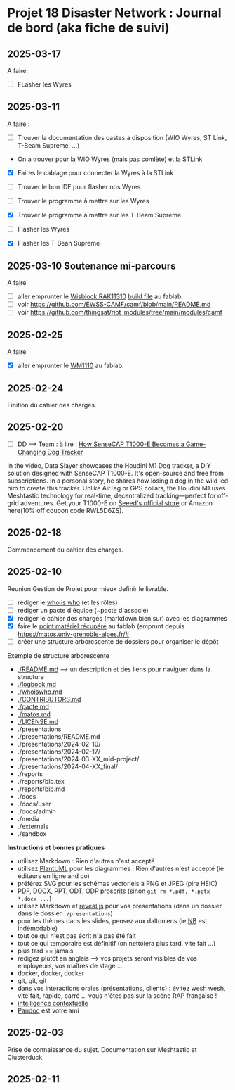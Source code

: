 # Projet 18 Disaster Network : Journal de bord (aka fiche de suivi)

## 2025-03-17
A faire: 
* [ ] FLasher les Wyres

## 2025-03-11
A faire : 

* [ ] Trouver la documentation des castes à disposition (WIO Wyres, ST Link, T-Beam Supreme, ...)
 - On a trouver pour la WIO Wyres (mais pas comlète) et la STLink 
* [x] Faires le cablage pour connecter la Wyres à la STLink 
* [ ] Trouver le bon IDE pour flasher nos Wyres
* [ ] Trouver le programme à mettre sur les Wyres
* [x] Trouver le programme à mettre sur les T-Beam Supreme
* [ ] Flasher les Wyres
* [x] Flasher les T-Bean Supreme



## 2025-03-10 Soutenance mi-parcours

A faire

* [ ] aller emprunter le [Wisblock RAK11310](https://store.rakwireless.com/products/rak11310-wisblock-lpwan-module) [build file](https://github.com/meshtastic/firmware/blob/master/boards/wiscore_rak11300.json) au fablab.
* [ ] voir https://github.com/EWSS-CAMF/camf/blob/main/README.md
* [ ] voir https://github.com/thingsat/riot_modules/tree/main/modules/camf

## 2025-02-25

A faire

* [x] aller emprunter le [WM1110](https://meshtastic.org/docs/hardware/devices/seeed-studio/wm1110/) au fablab.

## 2025-02-24

Finition du cahier des charges.

## 2025-02-20

* [ ] DD --> Team : à lire : [How SenseCAP T1000-E Becomes a Game-Changing Dog Tracker](https://www.etsy.com/fr/listing/1867271135/houdini-m1-traceur-de-chien-open-source?etsrc=sdt)
 
In the video, Data Slayer showcases the Houdini M1 Dog tracker, a DIY solution designed with SenseCAP T1000-E. It's open-source and free from subscriptions. In a personal story, he shares how losing a dog in the wild led him to create this tracker. Unlike AirTag or GPS collars, the Houdini M1 uses Meshtastic technology for real-time, decentralized tracking—perfect for off-grid adventures. Get your T1000-E on [Seeed's official store](https://www.seeedstudio.com/SenseCAP-Card-Tracker-T1000-E-for-Meshtastic-p-5913.html) or Amazon here(10% off coupon code RWL5D6ZS).


## 2025-02-18

Commencement du cahier des charges.

## 2025-02-10

Reunion Gestion de Projet pour mieux definir le livrable. 

* [ ] rédiger le [who is who](./whoiswho.md) (et les rôles)
* [ ] rédiger un pacte d'équipe (~pacte d'associé)
* [x] rédiger le cahier des charges (markdown bien sur) avec les diagrammes
* [x] faire le [point matériel récupéré](./matos.md) au fablab (emprunt depuis https://matos.univ-grenoble-alpes.fr/#
* [ ] créer une structure arborescente de dossiers pour organiser le dépôt

Exemple de structure arborescente
* [./README.md](./README.md) --> un description et des liens pour naviguer dans la structure
* [./logbook.md](./logbook.md)
* [./whoiswho.md](./whoiswho.md)
* [./CONTRIBUTORS.md](./CONTRIBUTORS.md)
* [./pacte.md](./pacte.md)
* [./matos.md](./matos.md)
* [./LICENSE.md](./LICENSE.md)
* ./presentations
* ./presentations/README.md
* ./presentations/2024-02-10/
* ./presentations/2024-02-17/
* ./presentations/2024-03-XX_mid-project/
* ./presentations/2024-04-XX_final/
* ./reports
* ./reports/bib.tex
* ./reports/bib.md
* ./docs
* ./docs/user
* ./docs/admin
* ./media
* ./externals
* ./sandbox

**Instructions et bonnes pratiques**

* utilisez Markdown :  Rien d'autres n'est accepté
* utilisez [PlantUML](https://github.com/donsez/bd/tree/main/plantuml#readme) pour les diagrammes :  Rien d'autres n'est accepté (ie éditeurs en ligne and co)
* préférez SVG pour les schémas vectoriels à PNG et JPEG (pire HEIC)
* PDF, DOCX, PPT, ODT, ODP proscrits (sinon `git rm *.pdf, *.pptx *.docx ...`)
* utilisez Markdown et [reveal.js](https://github.com/webpro/reveal-md) pour vos présentations (dans un dossier dans le dossier `./presentations`)
* pour les thèmes dans les slides, pensez aux daltoniens (le [NB](https://fr.wikipedia.org/wiki/Bienvenue_%C3%A0_Gattaca) est indémodable)
* tout ce qui n'est pas écrit n'a pas été fait
* tout ce qui temporaire est définitif (on nettoiera plus tard, vite fait ...)
* plus tard == jamais
* redigez plutôt en anglais --> vos projets seront visibles de vos employeurs, vos maîtres de stage ...
* docker, docker, docker
* git, git, git
* dans vos interactions orales (présentations, clients) : évitez wesh wesh, vite fait, rapide, carré ... vous n'êtes pas sur la scène RAP française !
* [intelligence contextuelle](https://www.wikiberal.org/wiki/Intelligence_contextuelle)
* [Pandoc](https://pandoc.org/) est votre ami

## 2025-02-03

Prise de connaissance du sujet. Documentation sur Meshtastic et Clusterduck

## 2025-02-11



